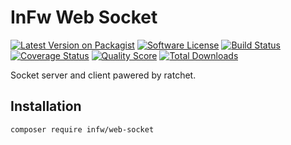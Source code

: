 # InFw Web Socket

[![Latest Version on Packagist][ico-version]][link-packagist]
[![Software License][ico-license]](LICENSE.md)
[![Build Status][ico-travis]][link-travis]
[![Coverage Status][ico-scrutinizer]][link-scrutinizer]
[![Quality Score][ico-code-quality]][link-code-quality]
[![Total Downloads][ico-downloads]][link-downloads]

Socket server and client pawered by ratchet.

## Installation

````
composer require infw/web-socket
````

[ico-version]: https://img.shields.io/packagist/v/infw/web-socket.svg?style=flat-square
[ico-license]: https://img.shields.io/badge/license-MIT-brightgreen.svg?style=flat-square
[ico-travis]: https://img.shields.io/travis/infw/web-socket/master.svg?style=flat-square
[ico-scrutinizer]: https://img.shields.io/scrutinizer/coverage/g/infw/web-socket.svg?style=flat-square
[ico-code-quality]: https://img.shields.io/scrutinizer/g/infw/web-socket.svg?style=flat-square
[ico-downloads]: https://img.shields.io/packagist/dt/infw/web-socket.svg?style=flat-square

[link-packagist]: https://packagist.org/packages/infw/web-socket
[link-travis]: https://travis-ci.org/infw/web-socket
[link-scrutinizer]: https://scrutinizer-ci.com/g/infw/web-socket/code-structure
[link-code-quality]: https://scrutinizer-ci.com/g/kpicaza/infw-web-socket/badges/quality-score.png?b=master
[link-downloads]: https://packagist.org/packages/infw/web-socket
[link-author]: https://github.com/kpicaza
